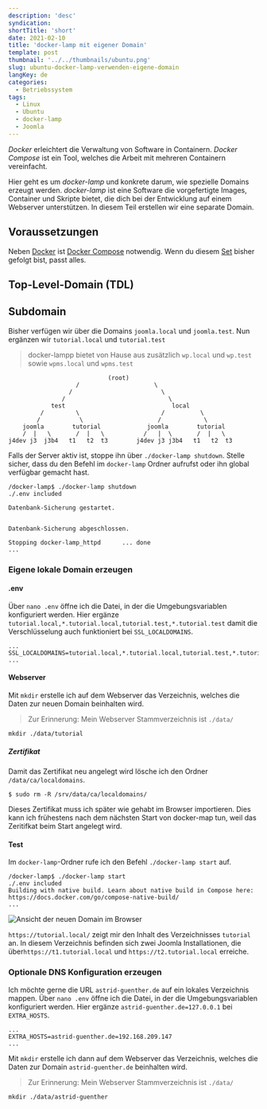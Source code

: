 ```yaml
---
description: 'desc'
syndication:
shortTitle: 'short'
date: 2021-02-10
title: 'docker-lamp mit eigener Domain'
template: post
thumbnail: '../../thumbnails/ubuntu.png'
slug: ubuntu-docker-lamp-verwenden-eigene-domain
langKey: de
categories:
  - Betriebssystem
tags:
  - Linux
  - Ubuntu
  - docker-lamp
  - Joomla
---
```


_Docker_ erleichtert die Verwaltung von Software in Containern. _Docker Compose_ ist ein Tool, welches die Arbeit mit mehreren Containern vereinfacht.

Hier geht es um _docker-lamp_ und konkrete darum, wie spezielle Domains erzeugt werden. _docker-lamp_ ist eine Software die vorgefertigte Images, Container und Skripte bietet, die dich bei der Entwicklung auf einem Webserver unterstützen. In diesem Teil erstellen wir eine separate Domain.

## Voraussetzungen

Neben [Docker](/ubuntu-docker-einrichten-docker-lamp) ist [Docker Compose](/ubuntu-docker-compose-einrichten-docker-lamp) notwendig. Wenn du diesem [Set](mein-ubuntu-rechner-mit-docker-lamp-themen/) bisher gefolgt bist, passt alles.

## Top-Level-Domain (TDL)

## Subdomain

Bisher verfügen wir über die Domains `joomla.local` und `joomla.test`. Nun ergänzen wir `tutorial.local` und `tutorial.test`

> docker-lampp bietet von Hause aus zusätzlich `wp.local` und `wp.test` sowie `wpms.local` und `wpms.test`

```
                            (root)
                   /                     \
                 /                         \
               /                             \
            test                              local
         /         \                       /          \
        /           \                     /            \
    joomla        tutorial             joomla        tutorial
    /  |   \       /  |   \           /   |  \       /  |   \
j4dev j3  j3b4   t1   t2  t3        j4dev j3 j3b4   t1   t2  t3
```

Falls der Server aktiv ist, stoppe ihn über `./docker-lamp shutdown`. Stelle sicher, dass du den Befehl im `docker-lamp` Ordner aufrufst oder ihn global verfügbar gemacht hast.

```
/docker-lamp$ ./docker-lamp shutdown
./.env included

Datenbank-Sicherung gestartet.


Datenbank-Sicherung abgeschlossen.

Stopping docker-lamp_httpd      ... done
...
```

### Eigene lokale Domain erzeugen

#### .env

Über `nano .env` öffne ich die Datei, in der die Umgebungsvariablen konfiguriert werden. Hier ergänze `tutorial.local,*.tutorial.local,tutorial.test,*.tutorial.test`  damit die Verschlüsselung auch funktioniert bei `SSL_LOCALDOMAINS`.

```
...
SSL_LOCALDOMAINS=tutorial.local,*.tutorial.local,tutorial.test,*.tutorial.test
...
```

#### Webserver

Mit `mkdir` erstelle ich auf dem Webserver das Verzeichnis, welches die Daten zur neuen Domain beinhalten wird.

> Zur Erinnerung: Mein Webserver Stammverzeichnis ist `./data/`

```
mkdir ./data/tutorial
```

##### Zertifikat

Damit das Zertifikat neu angelegt wird lösche ich den Ordner `/data/ca/localdomains`.

```
$ sudo rm -R /srv/data/ca/localdomains/
```

Dieses Zertifikat muss ich später wie gehabt im Browser importieren. Dies kann ich frühestens nach dem nächsten Start von docker-map tun, weil das Zeritifkat beim Start angelegt wird.

#### Test

Im `docker-lamp`-Ordner rufe ich den Befehl `./docker-lamp start` auf.

```
/docker-lamp$ ./docker-lamp start
./.env included
Building with native build. Learn about native build in Compose here: https://docs.docker.com/go/compose-native-build/
...
```

![Ansicht der neuen Domain im Browser](/images/neuedomain.png)

`https://tutorial.local/` zeigt mir den Inhalt des Verzeichnisses `tutorial` an. In diesem Verzeichnis befinden sich zwei Joomla Installationen, die über`https://t1.tutorial.local` und `https://t2.tutorial.local` erreiche.

### Optionale DNS Konfiguration erzeugen

Ich möchte gerne die URL `astrid-guenther.de` auf ein lokales Verzeichnis mappen. Über `nano .env` öffne ich die Datei, in der die Umgebungsvariablen konfiguriert werden. Hier ergänze `astrid-guenther.de=127.0.0.1` bei `EXTRA_HOSTS`. 

```
...
EXTRA_HOSTS=astrid-guenther.de=192.168.209.147
...
```

Mit `mkdir` erstelle ich dann auf dem Webserver das Verzeichnis, welches die Daten zur Domain `astrid-guenther.de` beinhalten wird.

> Zur Erinnerung: Mein Webserver Stammverzeichnis ist `./data/`

```
mkdir ./data/astrid-guenther
```

<img src="https://vg02.met.vgwort.de/na/3cb53e3046464e33bca6719d817f7426" width="1" height="1" alt="">
